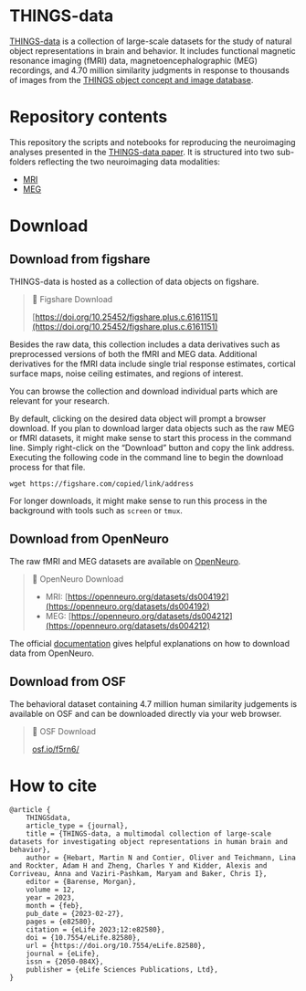 # THINGS-data

[THINGS-data](https://elifesciences.org/articles/82580) is a collection of large-scale datasets for the study of natural object representations in brain and behavior. It includes functional magnetic resonance imaging (fMRI) data, magnetoencephalographic (MEG) recordings, and 4.70 million similarity judgments in response to thousands of images from the [THINGS object concept and image database](https://doi.org/10.1371/journal.pone.0223792).

# Repository contents

This repository the scripts and notebooks for reproducing the neuroimaging analyses presented in the [THINGS-data paper](https://elifesciences.org/articles/82580). It is structured into two sub-folders reflecting the two neuroimaging data modalities: 
- [MRI](MRI)
- [MEG](MEG)


# Download

## Download from figshare

THINGS-data is hosted as a collection of data objects on figshare. 

> 🔗 Figshare Download
> 
> [https://doi.org/10.25452/figshare.plus.c.6161151](https://doi.org/10.25452/figshare.plus.c.6161151)

Besides the raw data, this collection includes a data derivatives such as preprocessed versions of both the fMRI and MEG data. Additional derivatives for the fMRI data include single trial response estimates, cortical surface maps, noise ceiling estimates, and regions of interest.

You can browse the collection and download individual parts which are relevant for your research.

By default, clicking on the desired data object will prompt a browser download. If you plan to download larger data objects such as the raw MEG or fMRI datasets, it might make sense to start this process in the command line. Simply right-click on the “Download” button and copy the link address. Executing the following code in the command line to begin the download process for that file. 
```
wget https://figshare.com/copied/link/address
```
For longer downloads, it might make sense to run this process in the background with tools such as `screen` or `tmux`.

## Download from OpenNeuro

The raw fMRI and MEG datasets are available on [OpenNeuro](https://openneuro.org). 

> 🔗 OpenNeuro Download
> 
> - MRI: [https://openneuro.org/datasets/ds004192](https://openneuro.org/datasets/ds004192)
> - MEG: [https://openneuro.org/datasets/ds004212](https://openneuro.org/datasets/ds004212)



The official [documentation](https://docs.openneuro.org/user-guide) gives helpful explanations on how to download data from OpenNeuro.


## Download from OSF

The behavioral dataset containing 4.7 million human similarity judgements is available on OSF and can be downloaded directly via your web browser.

> 🔗 OSF Download
> 
> [osf.io/f5rn6/](https://osf.io/f5rn6/)


# How to cite
```
@article {
	THINGSdata,
	article_type = {journal},
	title = {THINGS-data, a multimodal collection of large-scale datasets for investigating object representations in human brain and behavior},
	author = {Hebart, Martin N and Contier, Oliver and Teichmann, Lina and Rockter, Adam H and Zheng, Charles Y and Kidder, Alexis and Corriveau, Anna and Vaziri-Pashkam, Maryam and Baker, Chris I},
	editor = {Barense, Morgan},
	volume = 12,
	year = 2023,
	month = {feb},
	pub_date = {2023-02-27},
	pages = {e82580},
	citation = {eLife 2023;12:e82580},
	doi = {10.7554/eLife.82580},
	url = {https://doi.org/10.7554/eLife.82580},
	journal = {eLife},
	issn = {2050-084X},
	publisher = {eLife Sciences Publications, Ltd},
}
```